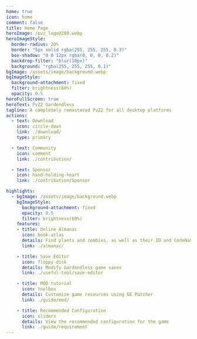 ```yaml
---
home: true
icon: home
comment: false
title: Home Page
heroImage: /pvz_logo@200.webp
heroImageStyle:  
  border-radius: 20%
  border: "5px solid rgba(255, 255, 255, 0.3)"
  box-shadow: "0 0 12px rgba(0, 0, 0, 0.2)"
  backdrop-filter: "blur(10px)"
  background: "rgba(255, 255, 255, 0.1)"
bgImage: /assets/image/background.webp
bgImageStyle:
  background-attachment: fixed
  filter: brightness(60%)
  opacity: 0.5 
heroFullScreen: true
heroText: PvZ2 Gardendless
tagline: A completely remastered PvZ2 for all desktop platforms
actions:
  - text: Download
    icon: circle-down
    link: ./download/
    type: primary

  - text: Community
    icon: comment
    link: ./contribution/

  - text: Sponsor
    icon: hand-holding-heart
    link: ./contribution/Sponsor

highlights:
  - bgImage: /assets/image/background.webp
    bgImageStyle:
      background-attachment: fixed
      opacity: 0.5
      filter: brightness(60%)
    features:
    - title: Online Almanac
      icon: book-atlas
      details: Find plants and zombies, as well as their ID and CodeName
      link: ./almanac/

    - title: Save Editor
      icon: floppy-disk
      details: Modify Gardendless game saves
      link: ./useful-tool/save-editor

    - title: MOD tutorial
      icon: toolbox
      details: Customize game resources using GE Patcher
      link: ./guide/mod/

    - title: Recommended Configuration
      icon: sliders
      details: View the recommended configuration for the game
      link: ./guide/requirement
---
```

